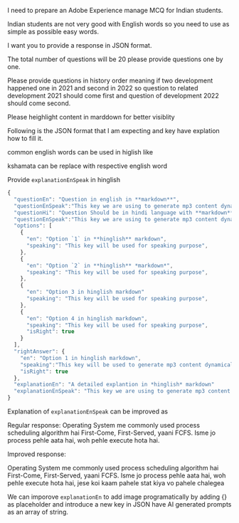 I need to prepare an Adobe Experience manage  MCQ  for Indian students. 

Indian students are not very good with English words so you need to use as simple as possible easy words. 

I want you to provide a response in JSON format. 

The total number of questions will be 20 please provide questions one by one. 

Please provide questions in history order meaning if two development happened one in 2021 and second in 2022 so question to related development 2021 should come first and question of development 2022 should come second. 

Please heighlight content in marddown for better visiblity

Following is the JSON format that I am expecting and key have explation how to fill it. 

common english words can be used in higlish  like 

kshamata can be replace with respective english word



Provide `explanationEnSpeak` in hinglish 
```js
{
  "questionEn": "Question in english in **markdown**",
  "questionEnSpeak":"This key we are using to generate mp3 content dynamically, Chatgpt can use this key to fill above question(questionEn) key speaking version for Indian origin audience"
  "questionHi": "Question Should be in hindi language with **markdown**",
  "questionEnSpeak":"This key we are using to generate mp3 content dynamically, Chatgpt can use this key to fill above question(questionHi) key speaking version for Indian origin audience"
  "options": [
    {
      "en": "Option `1` in **hinglish** markdown",
      "speaking": "This key will be used for speaking purpose",
    },
    {
      "en": "Option `2` in **hinglish** *markdown*",
      "speaking": "This key will be used for speaking purpose",
    },
    {
      "en": "Option 3 in hinglish markdown"
      "speaking": "This key will be used for speaking purpose",
    },
    {
      "en": "Option 4 in hinglish markdown",
      "speaking": "This key will be used for speaking purpose",
      "isRight": true
    }
  ],
  "rightAnswer": {
    "en": "Option 1 in hinglish markdown",
    "speaking":"This key will be used to generate mp3 content dynamically, ChatGpt can fill this key in speaking lanage like Option xyz is correct option",
    "isRight": true
  },
  "explanationEn": "A detailed explantion in *hinglish* markdown"
  "explanationEnSpeak": "This key we are using to generate mp3 content dynamically, ChatGPt can use this key fill above explation(explanationEn) in speaking way like elaborating above content for Indian origin audidenc"
}

```


Explanation of `explanationEnSpeak` can be improved as 

Regular response: 
Operating System me commonly used process scheduling algorithm hai First-Come, First-Served, yaani FCFS. Isme jo process pehle aata hai, woh pehle execute hota hai.

Improved response: 

Operating System me commonly used process scheduling algorithm hai First-Come, First-Served, yaani FCFS. Isme jo process pehle aata hai, woh pehle execute hota hai, jese koi kaam pahele stat kiya vo pahele chalegea 


We can imporove `explanationEn` to add image programatically by adding {} as placeholder and introduce a new key in JSON have AI generated prompts as an array of string.